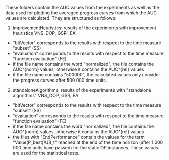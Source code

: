 These folders contain the AUC values from the experiments as well as the data used for plotting the averaged progress curves from which the AUC values are calculated. 
They are structured as follows:

1. improvementHeuristics: results of the experiments with improvement heuristics VNS_DOP, GSR', EA'
  - "bitVector" corresponds to the results with respect to the time measure "subset" (SS)
  - "evaluation" corresponds to the results with respect to the time measure "function evaluation" (FE)
  - if the file name contains the word "normalized", the file contains the AUC^{norm} values, otherwise it contains the AUC^{rel} values
  - if the file name contains "500000", the calculated values only consider the progress curves after 500 000 time units. 

2. standaloneAlgorithms: results of the experiments with "standalone algorithms" VNS_DOP, GSR, EA
  - "bitVector" corresponds to the results with respect to the time measure "subset" (SS)
  - "evaluation" corresponds to the results with respect to the time measure "function evaluation" (FE)
  - if the file name contains the word "normalized", the file contains the AUC^{norm} values, otherwise it contains the AUC^{rel} values
  - the files with "EndPerformance" contain the values for the term "Value(P_best)/UB_t" reached at the end of the time horizon (after 1 000 000 time units have passed) for the static OP instances. These values are used for the statistical tests.
